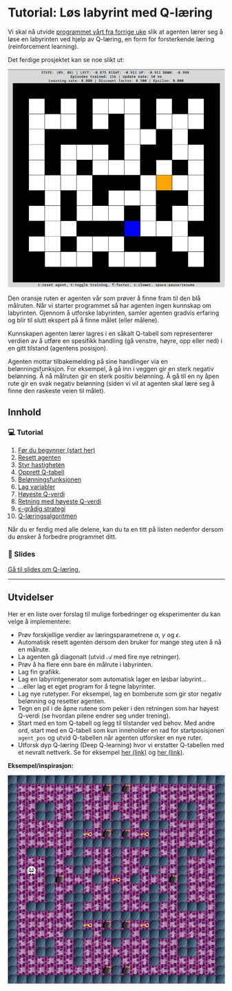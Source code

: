 # Tutorial: Løs labyrint med Q-læring

Vi skal nå utvide [programmet vårt fra forrige uke](https://inf100.ii.uib.no/lab/8/#tutorial-5-april-labyrint) slik at agenten lærer seg å løse en labyrinten ved hjelp av Q-læring, en form for forsterkende læring (reinforcement learning).

Det ferdige prosjektet kan se noe slikt ut:

![Animert eksempel som viser det ferdige prosjektet.](./img/example_animated.gif)

Den oransje ruten er agenten vår som prøver å finne fram til den blå målruten. Når vi starter programmet så har agenten ingen kunnskap om labyrinten. Gjennom å utforske labyrinten, samler agenten gradvis erfaring og blir til slutt ekspert på å finne målet (eller målene). 

Kunnskapen agenten lærer lagres i en såkalt Q-tabell som representerer verdien av å utføre en spesifikk handling (gå venstre, høyre, opp eller ned) i en gitt tilstand (agentens posisjon).

Agenten mottar tilbakemelding på sine handlinger via en belønningsfunksjon. For eksempel, å gå inn i veggen gir en sterk negativ belønning. Å nå målruten gir en sterk positiv belønning. Å gå til en ny åpen rute gir en svak negativ belønning (siden vi vil at agenten skal lære seg å finne den raskeste veien til målet).



## Innhold

### &#128187; Tutorial

1. [Før du begynner (start her)](./del_1.md)
2. [Resett agenten](./del_2.md)
3. [Styr hastigheten](./del_3.md)
4. [Opprett Q-tabell](./del_4.md)
5. [Belønningsfunksjonen](./del_5.md)
6. [Lag variabler](./del_6.md)
7. [Høyeste Q-verdi](./del_7.md)
8. [Retning med høyeste Q-verdi](./del_8.md)
9. [ε-grådig strategi](./del_9.md)
10. [Q-læringsalgoritmen](./del_10.md)

Når du er ferdig med alle delene, kan du ta en titt på listen nedenfor dersom du ønsker å forbedre programmet ditt.

### &#128210; Slides

[Gå til slides om Q-læring.](./slides/main.pdf)

---

## Utvidelser

Her er en liste over forslag til mulige forbedringer og eksperimenter du kan velge å implementere:

- Prøv forskjellige verdier av læringsparametrene $\alpha$, $\gamma$ og $\epsilon$.
- Automatisk resett agenten dersom den bruker for mange steg uten å nå en målrute.
- La agenten gå diagonalt (utvid $\mathcal{A}$ med fire nye retninger).
- Prøv å ha flere enn bare én målrute i labyrinten.
- Lag fin grafikk.
- Lag en labyrintgenerator som automatisk lager en løsbar labyrint...
- ...eller lag et eget program for å tegne labyrinter.
- Lag nye rutetyper. For eksempel, lag en bomberute som gir stor negativ belønning og resetter agenten.
- Tegn en pil i de åpne rutene som peker i den retningen som har høyest Q-verdi (se hvordan pilene endrer seg under trening).
- Start med en tom Q-tabell og legg til tilstander ved behov. Med andre ord, start med en Q-tabell som kun inneholder en rad for startposisjonen `agent_pos` og utvid Q-tabellen når agenten utforsker en nye ruter.
- Utforsk dyp Q-læring (Deep Q-learning) hvor vi erstatter Q-tabellen med et nevralt nettverk. Se for eksempel [her (link)](https://www.youtube.com/watch?v=AhyznRSDjw8) og [her (link)](https://huggingface.co/learn/deep-rl-course/unit3/introduction).

**Eksempel/inspirasjon:**

![Animert eksempel som viser en forbedret versjon.](./img/improved_example_animated.gif)


